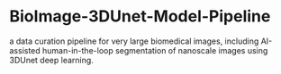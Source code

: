 # BioImage-3DUnet-Model-Pipeline
a data curation pipeline for very large biomedical images, including AI-assisted human-in-the-loop segmentation of nanoscale images using 3DUnet deep learning. 
